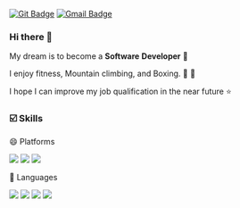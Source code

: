 [![Git Badge](http://img.shields.io/badge/-PSK-black?style=flat-square&logo=github&link=https://zzsza.github.io/)](https://github.com/SangKyoungPark?tab=repositories)
[![Gmail Badge](https://img.shields.io/badge/Gmail-d14836?style=flat-square&logo=Gmail&logoColor=white&link=mailto:tltmzh3@gmail.com)](mailto:tltmzh3@gmail.com)
	
	
### Hi there 👋
 
My dream is to become a  **Software** **Developer** 🚀

I enjoy fitness, Mountain climbing, and Boxing. 🥊 🏃

I hope I can improve my job qualification in the near future ⭐


 
### ☑️ Skills  
 
 
   
😄 Platforms

<img src="https://img.shields.io/badge/Android-3DDC84?style=flat-square&logo=Android&logoColor=white"/>  <img src="https://img.shields.io/badge/Visual Studio-5C2D91?style=flat-square&logo=&logoColor=white"/>  <img src="https://img.shields.io/badge/Eclipse-2C2255?style=flat-square&logo=&logoColor=white"/> 


🥺 Languages

 <img src="https://img.shields.io/badge/C-A8B9CC?style=flat-square&logo=C&logoColor=white"/>  <img src="https://img.shields.io/badge/C++-00599C?style=flat-square&logo=C++&logoColor=white"/> <img src="https://img.shields.io/badge/Java-007396?style=flat-square&logo=Java&logoColor=white"/>  <img src="https://img.shields.io/badge/MySQL-4479A1?style=flat-square&logo=Java&logoColor=white"/>
